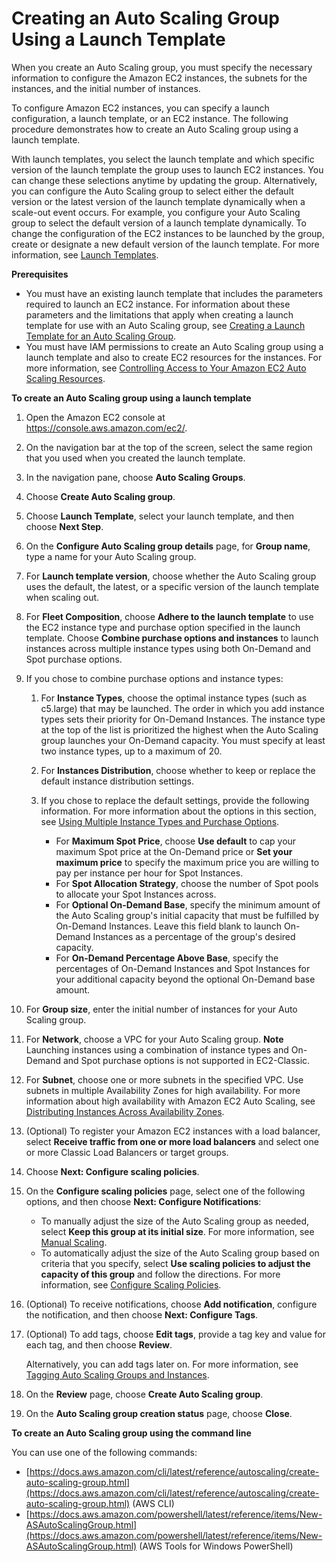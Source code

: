 # Creating an Auto Scaling Group Using a Launch Template<a name="create-asg-launch-template"></a>

When you create an Auto Scaling group, you must specify the necessary information to configure the Amazon EC2 instances, the subnets for the instances, and the initial number of instances\. 

To configure Amazon EC2 instances, you can specify a launch configuration, a launch template, or an EC2 instance\. The following procedure demonstrates how to create an Auto Scaling group using a launch template\. 

With launch templates, you select the launch template and which specific version of the launch template the group uses to launch EC2 instances\. You can change these selections anytime by updating the group\. Alternatively, you can configure the Auto Scaling group to select either the default version or the latest version of the launch template dynamically when a scale\-out event occurs\. For example, you configure your Auto Scaling group to select the default version of a launch template dynamically\. To change the configuration of the EC2 instances to be launched by the group, create or designate a new default version of the launch template\. For more information, see [Launch Templates](LaunchTemplates.md)\.

**Prerequisites**
+ You must have an existing launch template that includes the parameters required to launch an EC2 instance\. For information about these parameters and the limitations that apply when creating a launch template for use with an Auto Scaling group, see [Creating a Launch Template for an Auto Scaling Group](create-launch-template.md)\.
+ You must have IAM permissions to create an Auto Scaling group using a launch template and also to create EC2 resources for the instances\. For more information, see [Controlling Access to Your Amazon EC2 Auto Scaling Resources](control-access-using-iam.md)\.

**To create an Auto Scaling group using a launch template**

1. Open the Amazon EC2 console at [https://console\.aws\.amazon\.com/ec2/](https://console.aws.amazon.com/ec2/)\.

1. On the navigation bar at the top of the screen, select the same region that you used when you created the launch template\.

1. In the navigation pane, choose **Auto Scaling Groups**\.

1. Choose **Create Auto Scaling group**\.

1. Choose **Launch Template**, select your launch template, and then choose **Next Step**\.

1. On the **Configure Auto Scaling group details** page, for **Group name**, type a name for your Auto Scaling group\.

1. For **Launch template version**, choose whether the Auto Scaling group uses the default, the latest, or a specific version of the launch template when scaling out\.

1. For **Fleet Composition**, choose **Adhere to the launch template** to use the EC2 instance type and purchase option specified in the launch template\. Choose **Combine purchase options and instances** to launch instances across multiple instance types using both On\-Demand and Spot purchase options\.

1. If you chose to combine purchase options and instance types:

   1. For **Instance Types**, choose the optimal instance types \(such as c5\.large\) that may be launched\. The order in which you add instance types sets their priority for On\-Demand Instances\. The instance type at the top of the list is prioritized the highest when the Auto Scaling group launches your On\-Demand capacity\. You must specify at least two instance types, up to a maximum of 20\.

   1. For **Instances Distribution**, choose whether to keep or replace the default instance distribution settings\. 

   1. If you chose to replace the default settings, provide the following information\. For more information about the options in this section, see [Using Multiple Instance Types and Purchase Options](AutoScalingGroup.md#asg-purchase-options)\.
      + For **Maximum Spot Price**, choose **Use default** to cap your maximum Spot price at the On\-Demand price or **Set your maximum price** to specify the maximum price you are willing to pay per instance per hour for Spot Instances\.
      + For **Spot Allocation Strategy**, choose the number of Spot pools to allocate your Spot Instances across\. 
      + For **Optional On\-Demand Base**, specify the minimum amount of the Auto Scaling group's initial capacity that must be fulfilled by On\-Demand Instances\. Leave this field blank to launch On\-Demand Instances as a percentage of the group's desired capacity\. 
      + For **On\-Demand Percentage Above Base**, specify the percentages of On\-Demand Instances and Spot Instances for your additional capacity beyond the optional On\-Demand base amount\. 

1. For **Group size**, enter the initial number of instances for your Auto Scaling group\.

1. For **Network**, choose a VPC for your Auto Scaling group\.
**Note**  
Launching instances using a combination of instance types and On\-Demand and Spot purchase options is not supported in EC2\-Classic\. 

1. For **Subnet**, choose one or more subnets in the specified VPC\. Use subnets in multiple Availability Zones for high availability\. For more information about high availability with Amazon EC2 Auto Scaling, see [Distributing Instances Across Availability Zones](auto-scaling-benefits.md#arch-AutoScalingMultiAZ)\.

1. \(Optional\) To register your Amazon EC2 instances with a load balancer, select **Receive traffic from one or more load balancers** and select one or more Classic Load Balancers or target groups\.

1. Choose **Next: Configure scaling policies**\.

1. On the **Configure scaling policies** page, select one of the following options, and then choose **Next: Configure Notifications**:
   + To manually adjust the size of the Auto Scaling group as needed, select **Keep this group at its initial size**\. For more information, see [Manual Scaling](as-manual-scaling.md)\.
   + To automatically adjust the size of the Auto Scaling group based on criteria that you specify, select **Use scaling policies to adjust the capacity of this group** and follow the directions\. For more information, see [Configure Scaling Policies](as-scaling-target-tracking.md#policy-creating-scalingpolicies-console)\.

1. \(Optional\) To receive notifications, choose **Add notification**, configure the notification, and then choose **Next: Configure Tags**\.

1. \(Optional\) To add tags, choose **Edit tags**, provide a tag key and value for each tag, and then choose **Review**\.

   Alternatively, you can add tags later on\. For more information, see [Tagging Auto Scaling Groups and Instances](autoscaling-tagging.md)\.

1. On the **Review** page, choose **Create Auto Scaling group**\.

1. On the **Auto Scaling group creation status** page, choose **Close**\.

**To create an Auto Scaling group using the command line**

You can use one of the following commands:
+ [https://docs.aws.amazon.com/cli/latest/reference/autoscaling/create-auto-scaling-group.html](https://docs.aws.amazon.com/cli/latest/reference/autoscaling/create-auto-scaling-group.html) \(AWS CLI\)
+ [https://docs.aws.amazon.com/powershell/latest/reference/items/New-ASAutoScalingGroup.html](https://docs.aws.amazon.com/powershell/latest/reference/items/New-ASAutoScalingGroup.html) \(AWS Tools for Windows PowerShell\)